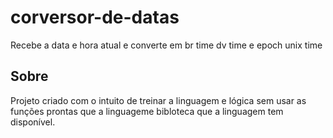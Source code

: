 # corversor-de-datas
Recebe a data e hora atual e converte em br time dv time e epoch unix time

## Sobre

Projeto criado com o intuito de treinar a linguagem e lógica sem usar as funções prontas 
que a linguageme bibloteca que a linguagem tem disponível.
